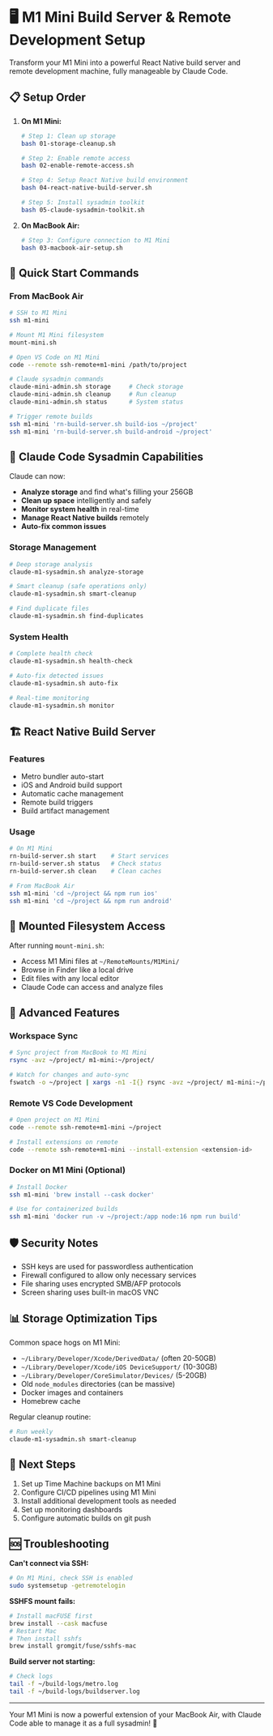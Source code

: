 # 🖥️ M1 Mini Build Server & Remote Development Setup

Transform your M1 Mini into a powerful React Native build server and remote development machine, fully manageable by Claude Code.

## 📋 Setup Order

1. **On M1 Mini:**
   ```bash
   # Step 1: Clean up storage
   bash 01-storage-cleanup.sh

   # Step 2: Enable remote access
   bash 02-enable-remote-access.sh

   # Step 4: Setup React Native build environment
   bash 04-react-native-build-server.sh

   # Step 5: Install sysadmin toolkit
   bash 05-claude-sysadmin-toolkit.sh
   ```

2. **On MacBook Air:**
   ```bash
   # Step 3: Configure connection to M1 Mini
   bash 03-macbook-air-setup.sh
   ```

## 🚀 Quick Start Commands

### From MacBook Air

```bash
# SSH to M1 Mini
ssh m1-mini

# Mount M1 Mini filesystem
mount-mini.sh

# Open VS Code on M1 Mini
code --remote ssh-remote+m1-mini /path/to/project

# Claude sysadmin commands
claude-mini-admin.sh storage     # Check storage
claude-mini-admin.sh cleanup     # Run cleanup
claude-mini-admin.sh status      # System status

# Trigger remote builds
ssh m1-mini 'rn-build-server.sh build-ios ~/project'
ssh m1-mini 'rn-build-server.sh build-android ~/project'
```

## 🤖 Claude Code Sysadmin Capabilities

Claude can now:
- **Analyze storage** and find what's filling your 256GB
- **Clean up space** intelligently and safely
- **Monitor system health** in real-time
- **Manage React Native builds** remotely
- **Auto-fix common issues**

### Storage Management
```bash
# Deep storage analysis
claude-m1-sysadmin.sh analyze-storage

# Smart cleanup (safe operations only)
claude-m1-sysadmin.sh smart-cleanup

# Find duplicate files
claude-m1-sysadmin.sh find-duplicates
```

### System Health
```bash
# Complete health check
claude-m1-sysadmin.sh health-check

# Auto-fix detected issues
claude-m1-sysadmin.sh auto-fix

# Real-time monitoring
claude-m1-sysadmin.sh monitor
```

## 🏗️ React Native Build Server

### Features
- Metro bundler auto-start
- iOS and Android build support
- Automatic cache management
- Remote build triggers
- Build artifact management

### Usage
```bash
# On M1 Mini
rn-build-server.sh start    # Start services
rn-build-server.sh status   # Check status
rn-build-server.sh clean    # Clean caches

# From MacBook Air
ssh m1-mini 'cd ~/project && npm run ios'
ssh m1-mini 'cd ~/project && npm run android'
```

## 💾 Mounted Filesystem Access

After running `mount-mini.sh`:
- Access M1 Mini files at `~/RemoteMounts/M1Mini/`
- Browse in Finder like a local drive
- Edit files with any local editor
- Claude Code can access and analyze files

## 🔧 Advanced Features

### Workspace Sync
```bash
# Sync project from MacBook to M1 Mini
rsync -avz ~/project/ m1-mini:~/project/

# Watch for changes and auto-sync
fswatch -o ~/project | xargs -n1 -I{} rsync -avz ~/project/ m1-mini:~/project/
```

### Remote VS Code Development
```bash
# Open project on M1 Mini
code --remote ssh-remote+m1-mini ~/project

# Install extensions on remote
code --remote ssh-remote+m1-mini --install-extension <extension-id>
```

### Docker on M1 Mini (Optional)
```bash
# Install Docker
ssh m1-mini 'brew install --cask docker'

# Use for containerized builds
ssh m1-mini 'docker run -v ~/project:/app node:16 npm run build'
```

## 🛡️ Security Notes

- SSH keys are used for passwordless authentication
- Firewall configured to allow only necessary services
- File sharing uses encrypted SMB/AFP protocols
- Screen sharing uses built-in macOS VNC

## 📊 Storage Optimization Tips

Common space hogs on M1 Mini:
- `~/Library/Developer/Xcode/DerivedData/` (often 20-50GB)
- `~/Library/Developer/Xcode/iOS DeviceSupport/` (10-30GB)
- `~/Library/Developer/CoreSimulator/Devices/` (5-20GB)
- Old `node_modules` directories (can be massive)
- Docker images and containers
- Homebrew cache

Regular cleanup routine:
```bash
# Run weekly
claude-m1-sysadmin.sh smart-cleanup
```

## 🎯 Next Steps

1. Set up Time Machine backups on M1 Mini
2. Configure CI/CD pipelines using M1 Mini
3. Install additional development tools as needed
4. Set up monitoring dashboards
5. Configure automatic builds on git push

## 🆘 Troubleshooting

**Can't connect via SSH:**
```bash
# On M1 Mini, check SSH is enabled
sudo systemsetup -getremotelogin
```

**SSHFS mount fails:**
```bash
# Install macFUSE first
brew install --cask macfuse
# Restart Mac
# Then install sshfs
brew install gromgit/fuse/sshfs-mac
```

**Build server not starting:**
```bash
# Check logs
tail -f ~/build-logs/metro.log
tail -f ~/build-logs/buildserver.log
```

---

Your M1 Mini is now a powerful extension of your MacBook Air, with Claude Code able to manage it as a full sysadmin! 🚀
